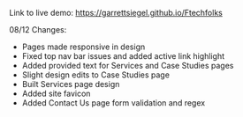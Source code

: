 Link to live demo: https://garrettsiegel.github.io/Ftechfolks

08/12 Changes:

- Pages made responsive in design
- Fixed top nav bar issues and added active link highlight
- Added provided text for Services and Case Studies pages
- Slight design edits to Case Studies page
- Built Services page design
- Added site favicon
- Added Contact Us page form validation and regex
